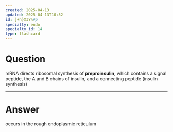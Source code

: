 ```yaml
---
created: 2025-04-13
updated: 2025-04-13T10:52
id: j+h}X3Y%#p
specialty: endo
specialty_id: 14
type: flashcard
---
```


# Question
mRNA directs ribosomal synthesis of **preproinsulin**, which contains a signal peptide, the A and B chains of insulin, and a connecting peptide (insulin synthesis)

---

# Answer
occurs in the rough endoplasmic reticulum